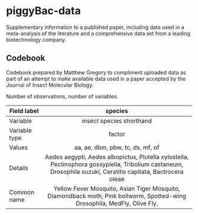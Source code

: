 # piggyBac-data
Supplementary information to a published paper, including data used in a meta-analysis of the literature and a comprehensive data set from a leading biotechnology company.

## Codebook
Codebook prepared by Matthew Gregory to compliment uploaded data as part of an attempt to make available data used in a paper accepted by the Journal of Insect Molecular Biology.  

Number of observations, number of variables.  
  
| Field label   | species       | 
| ------------- |:-----------------------:|
| Variable     |insect species shorthand|  
| Variable type|factor|  
| Values       |aa, ae, dbm, pbw, tc, ds, mf, of|  
| Details       |Aedes aegypti, Aedes albopictus, Plutella xylostella, Pectinophora gossypiella, Tribolium castaneum, Drosophila suzuki, Ceratitis capitata, Bactrocera oleae|  
| Common name       |Yellow Fever Mosquito, Asian Tiger Mosquito, Diamondback moth, Pink bollworm, Spotted-wing Drosophila, MedFly, Olive Fly, 
  


